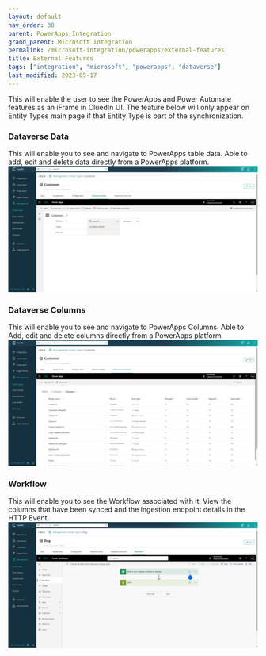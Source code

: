 ```yaml
---
layout: default
nav_order: 30
parent: PowerApps Integration
grand_parent: Microsoft Integration
permalink: /microsoft-integration/powerapps/external-features
title: External Features
tags: ["integration", "microsoft", "powerapps", "dataverse"]
last_modified: 2023-05-17
---
```


This will enable the user to see the PowerApps and Power Automate features as an iFrame in CluedIn UI. The feature below will only appear on Entity Types main page if that Entity Type is part of the synchronization.

### Dataverse Data
This will enable you to see and navigate to PowerApps table data. Able to add, edit and delete data directly from a PowerApps platform.
![iFrame Dataverse Data](./images/iframe-dataverse-data.png)

### Dataverse Columns
This will enable you to see and navigate to PowerApps Columns. Able to Add, edit and delete columns directly from a PowerApps platform
![iFrame Dataverse Column](./images/iframe-dataverse-column.png)

### Workflow
This will enable you to see the Workflow associated with it. View the columns that have been synced and the ingestion endpoint details in the HTTP Event.
![iFrame Workflow](./images/iframe-workflow.png)